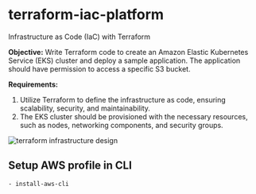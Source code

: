 # terraform-iac-platform
Infrastructure as Code (IaC) with Terraform

**Objective:**
Write Terraform code to create an Amazon Elastic Kubernetes Service (EKS) cluster and deploy a sample application. The application should have permission to access a specific S3 bucket.

**Requirements:**

1. Utilize Terraform to define the infrastructure as code, ensuring scalability, security, and maintainability.
2. The EKS cluster should be provisioned with the necessary resources, such as nodes, networking components, and security groups.

![terraform infrastructure design](/terraform-iac-platform/imgs/Overview.png)

## Setup AWS profile in CLI

    - install-aws-cli

